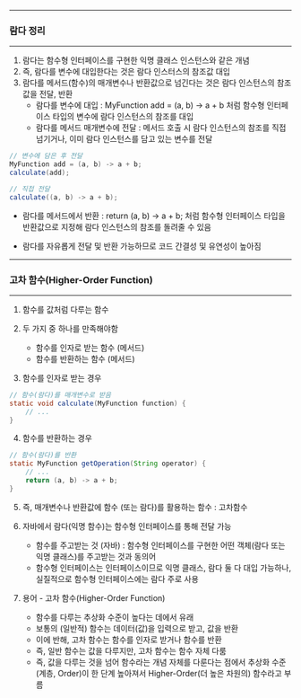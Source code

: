 -----
### 람다 정리
-----
1. 람다는 함수형 인터페이스를 구현한 익명 클래스 인스턴스와 같은 개념
2. 즉, 람다를 변수에 대입한다는 것은 람다 인스터스의 참조값 대입
3. 람다를 메서드(함수)의 매개변수나 반환값으로 넘긴다는 것은 람다 인스턴스의 참조값을 전달, 반환
   - 람다를 변수에 대입 : MyFunction add = (a, b) -> a + b 처럼 함수형 인터페이스 타입의 변수에 람다 인스턴스의 참조를 대입
   - 람다를 메서드 매개변수에 전달 : 메서드 호출 시 람다 인스턴스의 참조를 직접 넘기거나, 이미 람다 인스턴스를 담고 있는 변수를 전달

```java
// 변수에 담은 후 전달
MyFunction add = (a, b) -> a + b;
calculate(add);

// 직접 전달
calculate((a, b) -> a + b);
```

  - 람다를 메서드에서 반환 : return (a, b) -> a + b; 처럼 함수형 인터페이스 타입을 반환값으로 지정해 람다 인스턴스의 참조를 돌려줄 수 있음

  - 람다를 자유롭게 전달 및 반환 가능하므로 코드 간결성 및 유연성이 높아짐

-----
### 고차 함수(Higher-Order Function)
-----
1. 함수를 값처럼 다루는 함수
2. 두 가지 중 하나를 만족해야함
   - 함수를 인자로 받는 함수 (메서드)
   - 함수를 반환하는 함수 (메서드)

3. 함수를 인자로 받는 경우
```java
// 함수(람다)를 매개변수로 받음
static void calculate(MyFunction function) {
    // ...
}
```

4. 함수를 반환하는 경우
```java
// 함수(람다)를 반환
static MyFunction getOperation(String operator) {
    // ...
    return (a, b) -> a + b;
}
```

5. 즉, 매개변수나 반환값에 함수 (또는 람다)를 활용하는 함수 : 고차함수
6. 자바에서 람다(익명 함수)는 함수형 인터페이스를 통해 전달 가능
   - 함수를 주고받는 것 (자바) : 함수형 인터페이스를 구현한 어떤 객체(람다 또는 익명 클래스)를 주고받는 것과 동의어
   - 함수형 인터페이스는 인터페이스이므로 익명 클래스, 람다 둘 다 대입 가능하나, 실질적으로 함수형 인터페이스에는 람다 주로 사용

7. 용어 - 고차 함수(Higher-Order Function)
   - 함수를 다루는 추상화 수준이 높다는 데에서 유래
   - 보통의 (일반적) 함수는 데이터(값)을 입력으로 받고, 값을 반환
   - 이에 반해, 고차 함수는 함수를 인자로 받거나 함수를 반환
   - 즉, 일반 함수는 값을 다루지만, 고차 함수는 함수 자체 다룸
   - 즉, 값을 다루는 것을 넘어 함수라는 개념 자체를 다룬다는 점에서 추상화 수준(계층, Order)이 한 단계 높아져서 Higher-Order(더 높은 차원의) 함수라고 부름 
